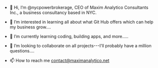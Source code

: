 - 👋 Hi, I’m @nycpowerbrokerage, CEO of Maxim Analytico Consultants Inc., a business consultancy based in NYC.

- 👀 I’m interested in learning all about what Git Hub offers which can help my business grow....

- 🌱 I’m currently learning coding, building apps, and more.....

- 💞️ I’m looking to collaborate on all projects---I'll probably have a million questions....

- 📫 How to reach me contact@maximanalytico.net

<!---
nycpowerbrokerage/nycpowerbrokerage is a ✨ special ✨ repository because its `README.md` (this file) appears on your GitHub profile.
You can click the Preview link to take a look at your changes.
--->
